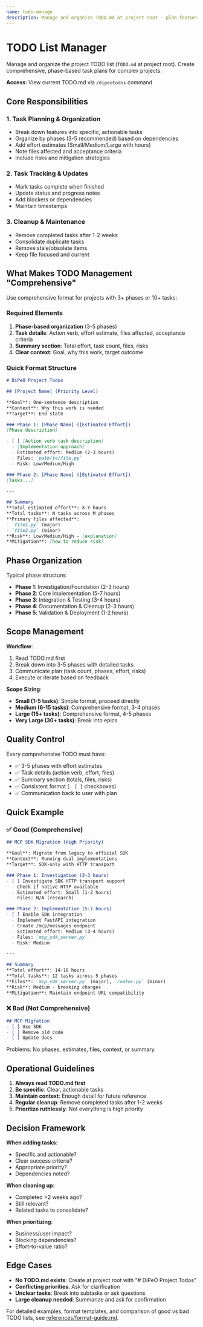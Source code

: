 ```yaml
---
name: todo-manage
description: Manage and organize TODO.md at project root - plan features, track progress, mark tasks complete, and clean up completed items. Use when planning tasks, organizing work, reviewing priorities, or managing the project TODO list. Access via /dipeotodos command.
---
```


# TODO List Manager

Manage and organize the project TODO list (`TODO.md` at project root). Create comprehensive, phase-based task plans for complex projects.

**Access**: View current TODO.md via `/dipeotodos` command

## Core Responsibilities

### 1. Task Planning & Organization
- Break down features into specific, actionable tasks
- Organize by phases (3-5 recommended) based on dependencies
- Add effort estimates (Small/Medium/Large with hours)
- Note files affected and acceptance criteria
- Include risks and mitigation strategies

### 2. Task Tracking & Updates
- Mark tasks complete when finished
- Update status and progress notes
- Add blockers or dependencies
- Maintain timestamps

### 3. Cleanup & Maintenance
- Remove completed tasks after 1-2 weeks
- Consolidate duplicate tasks
- Remove stale/obsolete items
- Keep file focused and current

## What Makes TODO Management "Comprehensive"

Use comprehensive format for projects with 3+ phases or 10+ tasks:

### Required Elements
1. **Phase-based organization** (3-5 phases)
2. **Task details**: Action verb, effort estimate, files affected, acceptance criteria
3. **Summary section**: Total effort, task count, files, risks
4. **Clear context**: Goal, why this work, target outcome

### Quick Format Structure

```markdown
# DiPeO Project Todos

## [Project Name] (Priority Level)

**Goal**: One-sentence description
**Context**: Why this work is needed
**Target**: End state

### Phase 1: [Phase Name] ([Estimated Effort])
[Phase description]

- [ ] [Action verb task description]
  - [Implementation approach]
  - Estimated effort: Medium (2-3 hours)
  - Files: `path/to/file.py`
  - Risk: Low/Medium/High

### Phase 2: [Phase Name] ([Estimated Effort])
[Tasks...]

---

## Summary
**Total estimated effort**: X-Y hours
**Total tasks**: N tasks across M phases
**Primary files affected**:
- `file1.py` (major)
- `file2.py` (minor)
**Risk**: Low/Medium/High - [explanation]
**Mitigation**: [how to reduce risk]
```

## Phase Organization

Typical phase structure:
- **Phase 1**: Investigation/Foundation (2-3 hours)
- **Phase 2**: Core Implementation (5-7 hours)
- **Phase 3**: Integration & Testing (3-4 hours)
- **Phase 4**: Documentation & Cleanup (2-3 hours)
- **Phase 5**: Validation & Deployment (1-2 hours)

## Scope Management

**Workflow**:
1. Read TODO.md first
2. Break down into 3-5 phases with detailed tasks
3. Communicate plan (task count, phases, effort, risks)
4. Execute or iterate based on feedback

**Scope Sizing**:
- **Small (1-5 tasks)**: Simple format, proceed directly
- **Medium (6-15 tasks)**: Comprehensive format, 3-4 phases
- **Large (15+ tasks)**: Comprehensive format, 4-5 phases
- **Very Large (30+ tasks)**: Break into epics

## Quality Control

Every comprehensive TODO must have:
- ✅ 3-5 phases with effort estimates
- ✅ Task details (action verb, effort, files)
- ✅ Summary section (totals, files, risks)
- ✅ Consistent format (`- [ ]` checkboxes)
- ✅ Communication back to user with plan

## Quick Example

### ✅ Good (Comprehensive)
```markdown
## MCP SDK Migration (High Priority)

**Goal**: Migrate from legacy to official SDK
**Context**: Running dual implementations
**Target**: SDK-only with HTTP transport

### Phase 1: Investigation (2-3 hours)
- [ ] Investigate SDK HTTP transport support
  - Check if native HTTP available
  - Estimated effort: Small (1-2 hours)
  - Files: N/A (research)

### Phase 2: Implementation (5-7 hours)
- [ ] Enable SDK integration
  - Implement FastAPI integration
  - Create /mcp/messages endpoint
  - Estimated effort: Medium (3-4 hours)
  - Files: `mcp_sdk_server.py`
  - Risk: Medium

---

## Summary
**Total effort**: 14-18 hours
**Total tasks**: 12 tasks across 5 phases
**Files**: `mcp_sdk_server.py` (major), `router.py` (minor)
**Risk**: Medium - breaking changes
**Mitigation**: Maintain endpoint URL compatibility
```

### ❌ Bad (Not Comprehensive)
```markdown
## MCP Migration
- [ ] Use SDK
- [ ] Remove old code
- [ ] Update docs
```

Problems: No phases, estimates, files, context, or summary.

## Operational Guidelines

1. **Always read TODO.md first**
2. **Be specific**: Clear, actionable tasks
3. **Maintain context**: Enough detail for future reference
4. **Regular cleanup**: Remove completed tasks after 1-2 weeks
5. **Prioritize ruthlessly**: Not everything is high priority

## Decision Framework

**When adding tasks**:
- Specific and actionable?
- Clear success criteria?
- Appropriate priority?
- Dependencies noted?

**When cleaning up**:
- Completed >2 weeks ago?
- Still relevant?
- Related tasks to consolidate?

**When prioritizing**:
- Business/user impact?
- Blocking dependencies?
- Effort-to-value ratio?

## Edge Cases

- **No TODO.md exists**: Create at project root with "# DiPeO Project Todos"
- **Conflicting priorities**: Ask for clarification
- **Unclear tasks**: Break into subtasks or ask questions
- **Large cleanup needed**: Summarize and ask for confirmation

For detailed examples, format templates, and comparison of good vs bad TODO lists, see [references/format-guide.md](references/format-guide.md).
